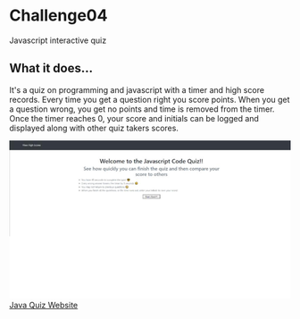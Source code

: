 # Challenge04
 Javascript interactive quiz

## What it does...
It's a quiz on programming and javascript with a timer and high score records.
Every time you get a question right you score points. When you get a question wrong, you get no points and time is removed from the timer. Once the timer reaches 0, your score and initials can be logged and displayed along with other quiz takers scores.

!['quiz screenshot'](./assets/JavaQuiz.jpg)
[Java Quiz Website](https://lincolnw90.github.io/Challenge04/)